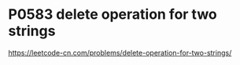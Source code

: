# P0583 delete operation for two strings

https://leetcode-cn.com/problems/delete-operation-for-two-strings/
